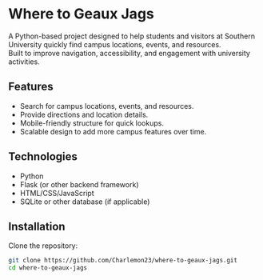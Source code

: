 # Where to Geaux Jags

A Python-based project designed to help students and visitors at Southern University quickly find campus locations, events, and resources.  
Built to improve navigation, accessibility, and engagement with university activities.

## Features
- Search for campus locations, events, and resources.
- Provide directions and location details.
- Mobile-friendly structure for quick lookups.
- Scalable design to add more campus features over time.

## Technologies
- Python
- Flask (or other backend framework)
- HTML/CSS/JavaScript
- SQLite or other database (if applicable)

## Installation
Clone the repository:
```bash
git clone https://github.com/Charlemon23/where-to-geaux-jags.git
cd where-to-geaux-jags